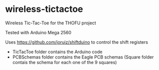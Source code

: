 wireless-tictactoe
==================

Wireless Tic-Tac-Toe for the THOFU project

Tested with Arduino Mega 2560

Uses https://github.com/joruiz/shiftduino to control the shift registers

 * TicTacToe folder contains the Arduino code
 * PCBSchemas folder contains the Eagle PCB schemas (Square folder contais the schema for each one of the 9 squares)